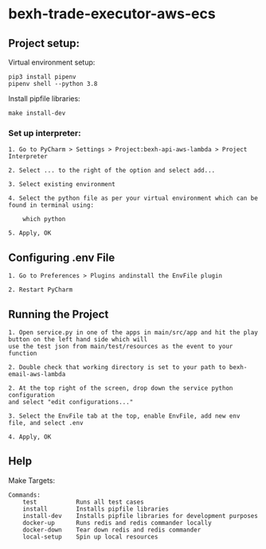 # bexh-trade-executor-aws-ecs

## Project setup:

Virtual environment setup:

```
pip3 install pipenv
pipenv shell --python 3.8
```

Install pipfile libraries:

```
make install-dev
```

### Set up interpreter:
```
1. Go to PyCharm > Settings > Project:bexh-api-aws-lambda > Project Interpreter

2. Select ... to the right of the option and select add...

3. Select existing environment

4. Select the python file as per your virtual environment which can be found in terminal using:
    
    which python

5. Apply, OK
```

## Configuring .env File
```
1. Go to Preferences > Plugins andinstall the EnvFile plugin

2. Restart PyCharm
```

## Running the Project
```
1. Open service.py in one of the apps in main/src/app and hit the play button on the left hand side which will
use the test json from main/test/resources as the event to your function

2. Double check that working directory is set to your path to bexh-email-aws-lambda

2. At the top right of the screen, drop down the service python configuration
and select "edit configurations..."

3. Select the EnvFile tab at the top, enable EnvFile, add new env file, and select .env

4. Apply, OK
```

## Help

Make Targets:
```
Commands:
    test           Runs all test cases
    install        Installs pipfile libraries
    install-dev    Installs pipfile libraries for development purposes
    docker-up      Runs redis and redis commander locally
    docker-down    Tear down redis and redis commander
    local-setup    Spin up local resources
```
